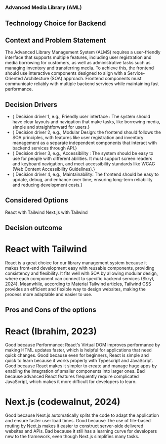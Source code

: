 ### Advanced Media Library (AML)
## Technology Choice for Backend
## Context and Problem Statement
The Advanced Library Management System (ALMS) requires a user-friendly interface that supports multiple features, including user registration and media borrowing for customers, as well as administrative tasks such as managing inventory and transferring media. To achieve this, the frontend should use interactive components designed to align with a Service-Oriented Architecture (SOA) approach. Frontend components must communicate reliably with multiple backend services while maintaining fast performance.
## Decision Drivers

* { Decision driver 1, e.g., Friendly user interface : The system should have clear layouts and navigation that make tasks, like borrowing media, simple and straightforward for users.}
* { Decision driver 2, e.g., Modular Design: the frontend should follows the SOA principles, with features like user registration and inventory management as a separate independent components that interact with backend services through API.}
* { Decision driver 3, e.g., Accessibility : The system should be easy to use for people with different abilities. It must support screen readers and keyboard navigation, and meet accessibility standards like WCAG (Web Content Accessibility Guidelines).}
* { Decision driver 4, e.g., Maintainability: The frontend should be easy to update, debug, and enhance over time, ensuring long-term reliability and reducing development costs.}

## Considered Options

React with Tailwind 
Next.js with Tailwind

## Decision outcome

# React with Tailwind
React is a great choice for our library management system because it makes front-end development easy with reusable components, providing consistency and flexibility. It fits well with SOA by allowing modular design, where each component can connect to specific backend services (Skryl, 2024).
Meanwhile, according to Material Tailwind articles, Tailwind CSS provides an efficient and flexible way to design websites, making the process more adaptable and easier to use.

## Pros and Cons of the options

# React (Ibrahim, 2023)
Good because Performance: React's Virtual DOM improves performance by making HTML updates faster, which is helpful for applications that need quick changes.
Good because even for beginners, React is simple and quick to learn because it works properly with Typescript and JavaScript.
Good because React makes it simpler to create and manage huge apps by enabling the integration of smaller components into larger ones.
Bad because advanced React features frequently require complicated JavaScript, which makes it more difficult for developers to learn.

# Next.js (codewalnut, 2024)
Good because Next.js automatically splits the code to adapt the application and ensure faster user load times.
Good because The use of file-based routing by Next.js makes it easier to construct server-side delivered websites and APIs.
Bad because it still has a learning curve for developers new to the framework, even though Next.js simplifies many tasks.